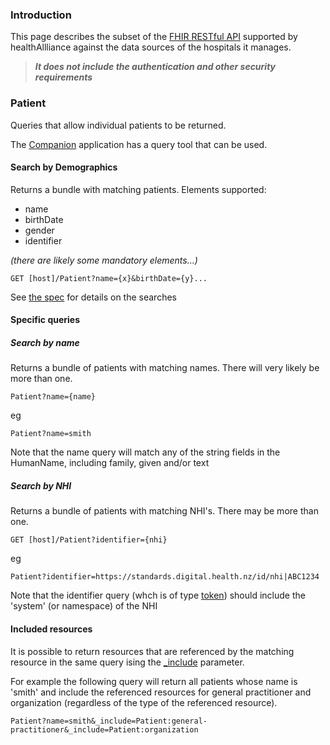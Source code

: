 

### Introduction
This page describes the subset of the [FHIR RESTful API](http://hl7.org/fhir/http.html) supported by healthAllliance against the data sources of the hospitals it manages.

>**_It does not include the authentication and other security requirements_**



### Patient
Queries that allow individual patients to be returned.

The [Companion](companion.html) application has a query tool that can be used.
 
#### Search by Demographics

Returns a bundle with matching patients. Elements supported:

* name
* birthDate
* gender
* identifier

_(there are likely some mandatory elements...)_

    GET [host]/Patient?name={x}&birthDate={y}...

See [the spec](http://hl7.org/fhir/patient.html#search) for details on the searches

#### Specific queries

##### Search by name
Returns a bundle of patients with matching names. There will very likely be more than one. 

    Patient?name={name}

eg

    Patient?name=smith

Note that the name query will match any of the string fields in the HumanName, including family, given and/or text

##### Search by NHI
Returns a bundle of patients with matching NHI's. There may be more than one.

    GET [host]/Patient?identifier={nhi}
eg

    Patient?identifier=https://standards.digital.health.nz/id/nhi|ABC1234

Note that the identifier query (whch is of type [token](http://hl7.org/fhir/search.html#token)) should include the 'system' (or namespace) of the NHI


#### Included resources

It is possible to return resources that are referenced by the matching resource in the same query ising the [_include](http://hl7.org/fhir/search.html#include) parameter. 

For example the following query will return all patients whose name is 'smith' and include the referenced resources for general practitioner and organization (regardless of the type of the referenced resource).

    Patient?name=smith&_include=Patient:general-practitioner&_include=Patient:organization

